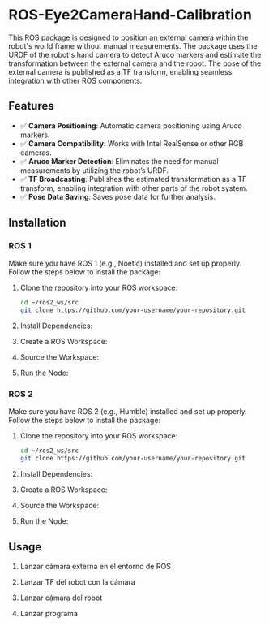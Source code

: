# ROS-Eye2CameraHand-Calibration
This ROS package is designed to position an external camera within the robot's world frame without manual measurements. The package uses the URDF of the robot's hand camera to detect Aruco markers and estimate the transformation between the external camera and the robot. The pose of the external camera is published as a TF transform, enabling seamless integration with other ROS components.

## Features

- ✅ **Camera Positioning**: Automatic camera positioning using Aruco markers.
- ✅ **Camera Compatibility**: Works with Intel RealSense or other RGB cameras.
- ✅ **Aruco Marker Detection**: Eliminates the need for manual measurements by utilizing the robot’s URDF.
- ✅ **TF Broadcasting**: Publishes the estimated transformation as a TF transform, enabling integration with other parts of the robot system.
- ✅ **Pose Data Saving**: Saves pose data for further analysis.

## Installation
### ROS 1
Make sure you have ROS 1 (e.g., Noetic) installed and set up properly. Follow the steps below to install the package:
1. Clone the repository into your ROS workspace:
   ```bash
   cd ~/ros2_ws/src
   git clone https://github.com/your-username/your-repository.git
   ```
2. Install Dependencies:

3. Create a ROS Workspace:

4. Source the Workspace:

5. Run the Node:

### ROS 2
Make sure you have ROS 2 (e.g., Humble) installed and set up properly. Follow the steps below to install the package:
1. Clone the repository into your ROS workspace:
   ```bash
   cd ~/ros2_ws/src
   git clone https://github.com/your-username/your-repository.git
   ```
2. Install Dependencies:

3. Create a ROS Workspace:

4. Source the Workspace:

5. Run the Node: 

## Usage
1. Lanzar cámara externa en el entorno de ROS

2. Lanzar TF del robot con la cámara

3. Lanzar cámara del robot

4. Lanzar programa
 


